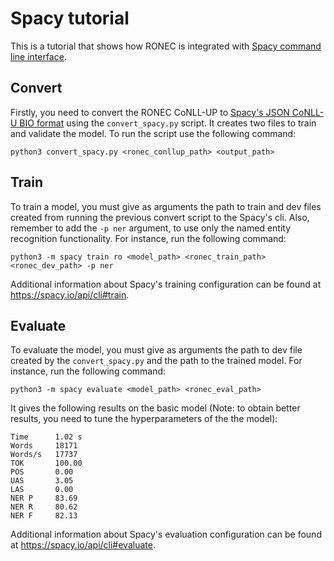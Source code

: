 # Spacy tutorial

This is a tutorial that shows how RONEC is integrated with [Spacy command line interface](https://spacy.io/api/cli).

## Convert 

Firstly, you need to convert the RONEC CoNLL-UP to [Spacy's JSON CoNLL-U BIO format](https://spacy.io/api/annotation#json-input) using the
`convert_spacy.py` script. It creates two files to train and validate the model. To run the script use the following command:

```
python3 convert_spacy.py <ronec_conllup_path> <output_path>
```

## Train

To train a model, you must give as arguments the path to train and dev files created from running the previous convert script to 
the Spacy's cli. Also, remember to add the `-p ner` argument, to use only the named entity recognition functionality. For instance,
run the following command:

```
python3 -m spacy train ro <model_path> <ronec_train_path> <ronec_dev_path> -p ner
```

Additional information about Spacy's training configuration can be found at https://spacy.io/api/cli#train.

## Evaluate

To evaluate the model, you must give as arguments the path to dev file created by the `convert_spacy.py` and the path to the trained model.
For instance, run the following command:

``` 
python3 -m spacy evaluate <model_path> <ronec_eval_path>
```

It gives the following results on the basic model (Note: to obtain better results, you need to tune the hyperparameters of the the model):

```
Time      1.02 s
Words     18171
Words/s   17737
TOK       100.00
POS       0.00
UAS       3.05
LAS       0.00
NER P     83.69
NER R     80.62
NER F     82.13
```

Additional information about Spacy's evaluation configuration can be found at https://spacy.io/api/cli#evaluate.
